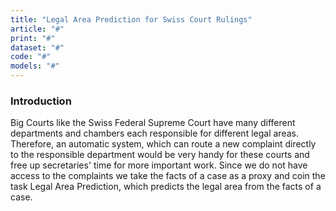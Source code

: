 ```yaml
---
title: "Legal Area Prediction for Swiss Court Rulings"
article: "#"
print: "#"
dataset: "#"
code: "#"
models: "#"
---
```


### Introduction

Big Courts like the Swiss Federal Supreme Court have many different departments and chambers each responsible for different legal areas. Therefore, an automatic system, which can route a new complaint directly to the responsible department would be very handy for these courts and free up secretaries' time for more important work. Since we do not have access to the complaints we take the facts of a case as a proxy and coin the task Legal Area Prediction, which predicts the legal area from the facts of a case.